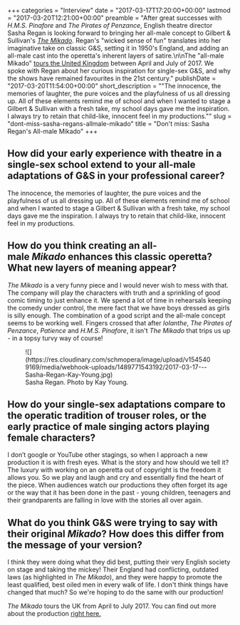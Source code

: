+++
categories = "Interview"
date = "2017-03-17T17:20:00+00:00"
lastmod = "2017-03-20T12:21:00+00:00"
preamble = "After great successes with *H.M.S. Pinafore* and *The Pirates of Penzance*, English theatre director Sasha Regan is looking forward to bringing her all-male concept to Gilbert & Sullivan's [*The Mikado*](http://www.allmalemikado.com/). Regan's \"wicked sense of fun\" translates into her imaginative take on classic G&S, setting it in 1950's England, and adding an all-male cast into the operetta's inherent layers of satire.\n\nThe \"all-male Mikado\" [tours the United Kingdom](http://www.allmalemikado.com/tour-dates/4593471380) between April and July of 2017. We spoke with Regan about her curious inspiration for single-sex G&S, and why the shows have remained favourites in the 21st century."
publishDate = "2017-03-20T11:54:00+00:00"
short_description = "\"The innocence, the memories of laughter, the pure voices and the playfulness of us all dressing up. All of these elements remind me of school and when I wanted to stage a Gilbert & Sullivan with a fresh take, my school days gave me the inspiration. I always try to retain that child-like, innocent feel in my productions.\""
slug = "dont-miss-sasha-regans-allmale-mikado"
title = "Don&#039;t miss: Sasha Regan&#039;s All-male Mikado"
+++

## How did your early experience with theatre in a single-sex school extend to your all-male adaptations of G&S in your professional career? 

The innocence, the memories of laughter, the pure voices and the playfulness of us all dressing up.  All of these elements remind me of school and when I wanted to stage a Gilbert & Sullivan with a fresh take, my school days gave me the inspiration. I always try to retain that child-like, innocent feel in my productions.

## How do you think creating an all-male *Mikado* enhances this classic operetta? What new layers of meaning appear? 

*The Mikado* is a very funny piece and I would never wish to mess with that. The company will play the characters with truth and a sprinkling of good comic timing to just enhance it. We spend a lot of time in rehearsals keeping the comedy under control, the mere fact that we have boys dressed as girls is silly enough. The combination of a good script and the all-male concept seems to be working well. Fingers crossed that after *Iolanthe*, *The Pirates of Penzance*, *Patience* and *H.M.S. Pinafore*, it isn't *The Mikado* that trips us up - in a topsy turvy way of course!

<figure data-type="image">
![](https://res.cloudinary.com/schmopera/image/upload/v1545409169/media/webhook-uploads/1489771543192/2017-03-17---Sasha-Regan-Kay-Young.jpg)
<figcaption>Sasha Regan. Photo by Kay Young.</figcaption>
</figure>

## How do your single-sex adaptations compare to the operatic tradition of trouser roles, or the early practice of male singing actors playing female characters? 

I don’t google or YouTube other stagings, so when I approach a new production it is with fresh eyes. What is the story and how should we tell it? The luxury with working on an operetta out of copyright is the freedom it allows you. So we play and laugh and cry and essentially find the heart of the piece. When audiences watch our productions they often forget its age or the way that it has been done in the past - young children, teenagers and their grandparents are falling in love with the stories all over again. 

## What do you think G&S were trying to say with their original *Mikado*? How does this differ from the message of your version? 

I think they were doing what they did best, putting their very English society on stage and taking the mickey! Their England had conflicting, outdated laws (as highlighted in *The Mikado*), and they were happy to promote the least qualified, best oiled men in every walk of life. I don't think things have changed that much? So we're hoping to do the same with our production!

*The Mikado* tours the UK from April to July 2017. You can find out more about the production [right here.](http://www.allmalemikado.com/)
